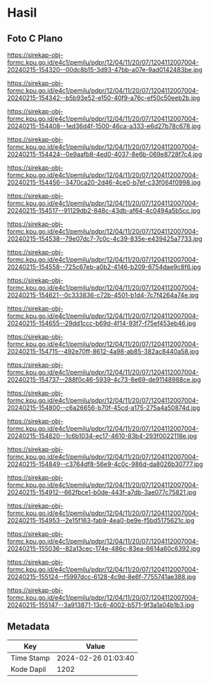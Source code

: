 # Hasil

## Foto C Plano

https://sirekap-obj-formc.kpu.go.id/e4c1/pemilu/pdpr/12/04/11/20/07/1204112007004-20240215-154320--00dc8b15-3d93-47bb-a07e-9ad0142483be.jpg

https://sirekap-obj-formc.kpu.go.id/e4c1/pemilu/pdpr/12/04/11/20/07/1204112007004-20240215-154342--b5b93e52-e150-40f9-a76c-ef50c50eeb2b.jpg

https://sirekap-obj-formc.kpu.go.id/e4c1/pemilu/pdpr/12/04/11/20/07/1204112007004-20240215-154408--1ed36d4f-1500-46ca-a333-e6d27b78c678.jpg

https://sirekap-obj-formc.kpu.go.id/e4c1/pemilu/pdpr/12/04/11/20/07/1204112007004-20240215-154424--0e9aafb8-4ed0-4037-8e6b-069e8728f7c4.jpg

https://sirekap-obj-formc.kpu.go.id/e4c1/pemilu/pdpr/12/04/11/20/07/1204112007004-20240215-154456--3470ca20-2d46-4ce0-b7ef-c33f064f0998.jpg

https://sirekap-obj-formc.kpu.go.id/e4c1/pemilu/pdpr/12/04/11/20/07/1204112007004-20240215-154517--91129db2-848c-43db-af64-4c0494a5b5cc.jpg

https://sirekap-obj-formc.kpu.go.id/e4c1/pemilu/pdpr/12/04/11/20/07/1204112007004-20240215-154538--79e07dc7-7c0c-4c39-835e-e439425a7733.jpg

https://sirekap-obj-formc.kpu.go.id/e4c1/pemilu/pdpr/12/04/11/20/07/1204112007004-20240215-154558--725c67eb-a0b2-4146-b209-6754dae9c8f6.jpg

https://sirekap-obj-formc.kpu.go.id/e4c1/pemilu/pdpr/12/04/11/20/07/1204112007004-20240215-154621--0c333836-c72b-4501-b1d4-7c7f4264a74e.jpg

https://sirekap-obj-formc.kpu.go.id/e4c1/pemilu/pdpr/12/04/11/20/07/1204112007004-20240215-154655--29dd1ccc-b69d-4f14-93f7-f75ef453eb46.jpg

https://sirekap-obj-formc.kpu.go.id/e4c1/pemilu/pdpr/12/04/11/20/07/1204112007004-20240215-154715--492e70ff-8612-4a98-ab85-382ac8440a58.jpg

https://sirekap-obj-formc.kpu.go.id/e4c1/pemilu/pdpr/12/04/11/20/07/1204112007004-20240215-154737--288f0c46-5939-4c73-8e69-de91148988ce.jpg

https://sirekap-obj-formc.kpu.go.id/e4c1/pemilu/pdpr/12/04/11/20/07/1204112007004-20240215-154800--c6a26656-b70f-45cd-a175-275a4a50874d.jpg

https://sirekap-obj-formc.kpu.go.id/e4c1/pemilu/pdpr/12/04/11/20/07/1204112007004-20240215-154820--1c6b1034-ec17-4610-83b4-293f0022118e.jpg

https://sirekap-obj-formc.kpu.go.id/e4c1/pemilu/pdpr/12/04/11/20/07/1204112007004-20240215-154849--c3764df8-56e9-4c0c-986d-da8026b30777.jpg

https://sirekap-obj-formc.kpu.go.id/e4c1/pemilu/pdpr/12/04/11/20/07/1204112007004-20240215-154912--662fbce1-b0de-443f-a7db-3ae077c75821.jpg

https://sirekap-obj-formc.kpu.go.id/e4c1/pemilu/pdpr/12/04/11/20/07/1204112007004-20240215-154953--2e15f163-fab9-4ea0-be9e-f5bd5175621c.jpg

https://sirekap-obj-formc.kpu.go.id/e4c1/pemilu/pdpr/12/04/11/20/07/1204112007004-20240215-155036--82a13cec-174e-486c-83ea-6614a60c6392.jpg

https://sirekap-obj-formc.kpu.go.id/e4c1/pemilu/pdpr/12/04/11/20/07/1204112007004-20240215-155124--f5997dcc-6128-4c9d-8e6f-7755741ae388.jpg

https://sirekap-obj-formc.kpu.go.id/e4c1/pemilu/pdpr/12/04/11/20/07/1204112007004-20240215-155147--3a913871-13c6-4002-b571-9f3a1a04b1b3.jpg


## Metadata

| Key        | Value               |
| ---------- | ------------------- |
| Time Stamp | 2024-02-26 01:03:40 |
| Kode Dapil | 1202                |



